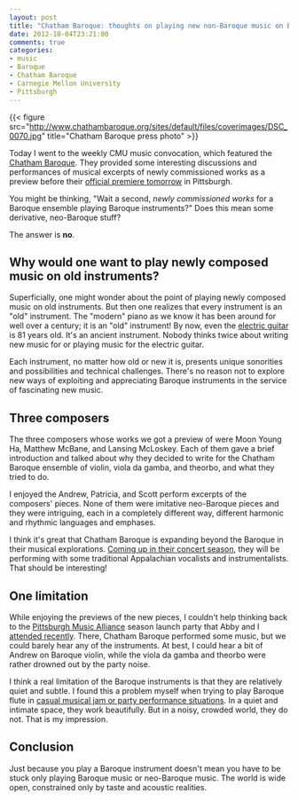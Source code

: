 ```yaml
---
layout: post
title: "Chatham Baroque: thoughts on playing new non-Baroque music on Baroque instruments"
date: 2012-10-04T23:21:00
comments: true
categories: 
- music
- Baroque
- Chatham Baroque
- Carnegie Mellon University
- Pittsburgh
---
```

{{< figure src="http://www.chathambaroque.org/sites/default/files/coverimages/DSC_0070.jpg" title="Chatham Baroque press photo" >}}

Today I went to the weekly CMU music convocation, which featured the [Chatham Baroque](http://www.chathambaroque.org/). They provided some interesting discussions and performances of musical excerpts of newly commissioned works as a preview before their [official premiere tomorrow](http://www.chathambaroque.org/events/baroque-reframed) in Pittsburgh.

You might be thinking, "Wait a second, *newly commissioned works* for a Baroque ensemble playing Baroque instruments?" Does this mean some derivative, neo-Baroque stuff?

The answer is **no**.

<!--more-->

## Why would one want to play newly composed music on old instruments?

Superficially, one might wonder about the point of playing newly composed music on old instruments. But then one realizes that every instrument is an "old" instrument. The "modern" piano as we know it has been around for well over a century; it is an "old" instrument! By now, even the [electric guitar](http://en.wikipedia.org/wiki/Electric_guitar) is 81 years old. It's an ancient instrument. Nobody thinks twice about writing new music for or playing music for the electric guitar.

Each instrument, no matter how old or new it is, presents unique sonorities and possibilities and technical challenges. There's no reason not to explore new ways of exploiting and appreciating Baroque instruments in the service of fascinating new music.

## Three composers

The three composers whose works we got a preview of were Moon Young Ha, Matthew McBane, and Lansing McLoskey. Each of them gave a brief introduction and talked about why they decided to write for the Chatham Baroque ensemble of violin, viola da gamba, and theorbo, and what they tried to do.

I enjoyed the Andrew, Patricia, and Scott perform excerpts of the composers' pieces. None of them were imitative neo-Baroque pieces and they were intriguing, each in a completely different way, different harmonic and rhythmic languages and emphases.

I think it's great that Chatham Baroque is expanding beyond the Baroque in their musical explorations. [Coming up in their concert season](http://www.chathambaroque.org/events), they will be performing with some traditional Appalachian vocalists and instrumentalists. That should be interesting!
 
## One limitation

While enjoying the previews of the new pieces, I couldn't help thinking back to the [Pittsburgh Music Alliance](http://pittsburghmusicalliance.org/) season launch party that Abby and I [attended recently](/blog/2012/09/20/my-first-bobblehead-doll-guess-who/). There, Chatham Baroque performed some music, but we could barely hear any of the instruments. At best, I could hear a bit of Andrew on Baroque violin, while the viola da gamba and theorbo were rather drowned out by the party noise.

I think a real limitation of the Baroque instruments is that they are relatively quiet and subtle. I found this a problem myself when trying to play Baroque flute in [casual musical jam or party performance situations](/blog/2012/09/28/another-french-music-jam-also-announcing-cats-dance/). In a quiet and intimate space, they work beautifully. But in a noisy, crowded world, they do not. That is my impression.

## Conclusion

Just because you play a Baroque instrument doesn't mean you have to be stuck only playing Baroque music or neo-Baroque music. The world is wide open, constrained only by taste and acoustic realities.
